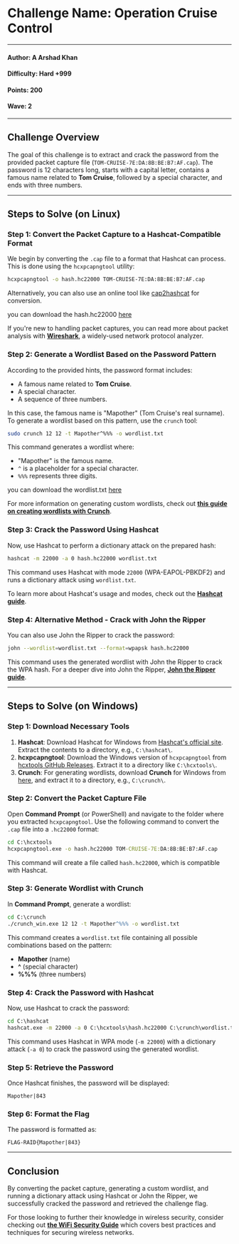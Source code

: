 # Challenge Name: **Operation Cruise Control**

---

#### Author: A Arshad Khan

#### Difficulty: Hard +999

#### Points: 200

#### Wave: 2

---

## Challenge Overview

The goal of this challenge is to extract and crack the password from the provided packet capture file (`TOM-CRUISE-7E:DA:8B:BE:B7:AF.cap`). The password is 12 characters long, starts with a capital letter, contains a famous name related to **Tom Cruise**, followed by a special character, and ends with three numbers.

---

## Steps to Solve (on Linux)

### Step 1: Convert the Packet Capture to a Hashcat-Compatible Format

We begin by converting the `.cap` file to a format that Hashcat can process. This is done using the `hcxpcapngtool` utility:

```bash
hcxpcapngtool -o hash.hc22000 TOM-CRUISE-7E:DA:8B:BE:B7:AF.cap
```

Alternatively, you can also use an online tool like [cap2hashcat](https://hashcat.net/cap2hashcat/) for conversion.

you can download the hash.hc22000 [here](\WR!T3-U9's\Solution-Files\Operation-Cruise-Control\hash.hc22000)

If you're new to handling packet captures, you can read more about packet analysis with **[Wireshark](https://www.techtarget.com/whatis/definition/Wireshark#:~:text=Wireshark%20is%20a%20widely%20used,ensure%20smooth%20operations%20and%20security.)**, a widely-used network protocol analyzer.

### Step 2: Generate a Wordlist Based on the Password Pattern

According to the provided hints, the password format includes:

- A famous name related to **Tom Cruise**.
- A special character.
- A sequence of three numbers.

In this case, the famous name is "Mapother" (Tom Cruise's real surname). To generate a wordlist based on this pattern, use the `crunch` tool:

```bash
sudo crunch 12 12 -t Mapother^%%% -o wordlist.txt
```

This command generates a wordlist where:

- "Mapother" is the famous name.
- `^` is a placeholder for a special character.
- `%%%` represents three digits.

you can download the wordlist.txt [here](\WR!T3-U9's\Solution-Files\Operation-Cruise-Control\wordlist.txt)

For more information on generating custom wordlists, check out **[this guide on creating wordlists with Crunch](https://medium.com/@cuncis/building-unique-wordlists-with-crunch-1ca49f1f188b)**.

### Step 3: Crack the Password Using Hashcat

Now, use Hashcat to perform a dictionary attack on the prepared hash:

```bash
hashcat -m 22000 -a 0 hash.hc22000 wordlist.txt
```

This command uses Hashcat with mode `22000` (WPA-EAPOL-PBKDF2) and runs a dictionary attack using `wordlist.txt`.

To learn more about Hashcat's usage and modes, check out the **[Hashcat guide](https://www.freecodecamp.org/news/hacking-with-hashcat-a-practical-guide/)**.

### Step 4: Alternative Method - Crack with John the Ripper

You can also use John the Ripper to crack the password:

```bash
john --wordlist=wordlist.txt --format=wpapsk hash.hc22000
```

This command uses the generated wordlist with John the Ripper to crack the WPA hash. For a deeper dive into John the Ripper, **[John the Ripper guide](https://www.freecodecamp.org/news/crack-passwords-using-john-the-ripper-pentesting-tutorial/)**.

---

## Steps to Solve (on Windows)

### Step 1: Download Necessary Tools

1. **Hashcat**: Download Hashcat for Windows from [Hashcat's official site](https://hashcat.net/hashcat/). Extract the contents to a directory, e.g., `C:\hashcat\`.
2. **hcxpcapngtool**: Download the Windows version of `hcxpcapngtool` from [hcxtools GitHub Releases](https://github.com/ZerBea/hcxtools/releases). Extract it to a directory like `C:\hcxtools\`.
3. **Crunch**: For generating wordlists, download **Crunch** for Windows from [here](https://github.com/shadwork/Windows-Crunch/releases), and extract it to a directory, e.g., `C:\crunch\`.

### Step 2: Convert the Packet Capture File

Open **Command Prompt** (or PowerShell) and navigate to the folder where you extracted `hcxpcapngtool`. Use the following command to convert the `.cap` file into a `.hc22000` format:

```cmd
cd C:\hcxtools
hcxpcapngtool.exe -o hash.hc22000 TOM-CRUISE-7E:DA:8B:BE:B7:AF.cap
```

This command will create a file called `hash.hc22000`, which is compatible with Hashcat.

### Step 3: Generate Wordlist with Crunch

In **Command Prompt**, generate a wordlist:

```cmd
cd C:\crunch
./crunch_win.exe 12 12 -t Mapother^%%% -o wordlist.txt
```

This command creates a `wordlist.txt` file containing all possible combinations based on the pattern:  

- **Mapother** (name)
- **^** (special character)
- **%%%** (three numbers)

### Step 4: Crack the Password with Hashcat

Now, use Hashcat to crack the password:

```cmd
cd C:\hashcat
hashcat.exe -m 22000 -a 0 C:\hcxtools\hash.hc22000 C:\crunch\wordlist.txt
```

This command uses Hashcat in WPA mode (`-m 22000`) with a dictionary attack (`-a 0`) to crack the password using the generated wordlist.

### Step 5: Retrieve the Password

Once Hashcat finishes, the password will be displayed:

```text
Mapother|843
```

### Step 6: Format the Flag

The password is formatted as:

```text
FLAG-RAID{Mapother|843}
```

---

## Conclusion

By converting the packet capture, generating a custom wordlist, and running a dictionary attack using Hashcat or John the Ripper, we successfully cracked the password and retrieved the challenge flag.

For those looking to further their knowledge in wireless security, consider checking out **[the WiFi Security Guide](https://www.securew2.com/blog/complete-guide-wi-fi-security)** which covers best practices and techniques for securing wireless networks.
